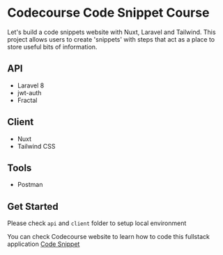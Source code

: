 # Codecourse Code Snippet Course

Let's build a code snippets website with Nuxt, Laravel and Tailwind. This project allows users to create 'snippets' with steps that act as a place to store useful bits of information.

## API

- Laravel 8
- jwt-auth
- Fractal

## Client

- Nuxt
- Tailwind CSS

## Tools

- Postman

## Get Started

Please check `api` and `client` folder to setup local environment

You can check Codecourse website to learn how to code this fullstack application [Code Snippet](https://codecourse.com/courses/build-a-code-snippet-website-with-me)
